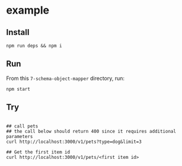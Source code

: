 # example

## Install

```shell
npm run deps && npm i
```

## Run

From this `7-schema-object-mapper` directory, run:

```shell
npm start
```

## Try

```shell

## call pets
## the call below should return 400 since it requires additional parameters
curl http://localhost:3000/v1/pets?type=dog&limit=3

## Get the first item id
curl http://localhost:3000/v1/pets/<first item id>
```

